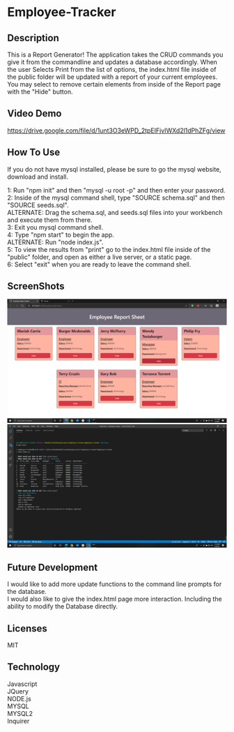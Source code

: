 # Employee-Tracker
## Description
This is a Report Generator! The application takes the CRUD commands you give it from the commandline and updates a database accordingly. When the user Selects Print from the list of options, the index.html file inside of the public folder will be updated with a report of your current employees. You may select to remove certain elements from inside of the Report page with the "Hide" button.

## Video Demo 
https://drive.google.com/file/d/1unt3O3eWPD_2tpEIFjvIWXd2l1dPhZFg/view

## How To Use 
If you do not have mysql installed, please be sure to go the mysql website, download and install.  
  
1: Run "npm init" and then "mysql -u root -p" and then enter your password.  
2: Inside of the mysql command shell, type "SOURCE schema.sql" and then "SOURCE seeds.sql".  
    ALTERNATE: Drag the schema.sql, and seeds.sql files into your workbench and execute them from there.  
3: Exit you mysql command shell.  
4: Type "npm start" to begin the app.  
    ALTERNATE: Run "node index.js".  
5: To view the results from "print" go to the index.html file inside of the "public" folder, and open as either a live server, or a static page.  
6: Select "exit" when you are ready to leave the command shell.  

## ScreenShots 
![Image of the html Output](./assets/imgs/EmployeeReportSheet1.png)
![Image of the server response and questions](./assets/imgs/EmployeeReportInteraction.png)



## Future Development
I would like to add more update functions to the command line prompts for the database.  
I would also like to give the index.html page more interaction. Including the ability to modify the Database directly.

## Licenses
MIT

## Technology
Javascript  
JQuery  
NODE.js  
MYSQL  
MYSQL2  
Inquirer